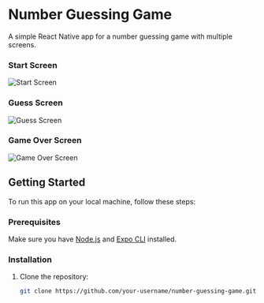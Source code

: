 # Number Guessing Game

A simple React Native app for a number guessing game with multiple screens.
### Start Screen
![Start Screen](https://github.com/clippefuentes/guess-number-react-native/assets/27293814/948b796e-e95e-4510-a323-604e8d86718e)

### Guess Screen
![Guess Screen](https://github.com/clippefuentes/guess-number-react-native/assets/27293814/b867e74f-6b62-4606-8bf4-92aeb07e35e9)

### Game Over Screen
![Game Over Screen](https://github.com/clippefuentes/guess-number-react-native/assets/27293814/61ed4acc-3a9f-46e3-af85-b1e7a1282885)


## Getting Started

To run this app on your local machine, follow these steps:

### Prerequisites

Make sure you have [Node.js](https://nodejs.org/) and [Expo CLI](https://docs.expo.dev/workflow/expo-cli/) installed.

### Installation

1. Clone the repository:

   ```bash
   git clone https://github.com/your-username/number-guessing-game.git
